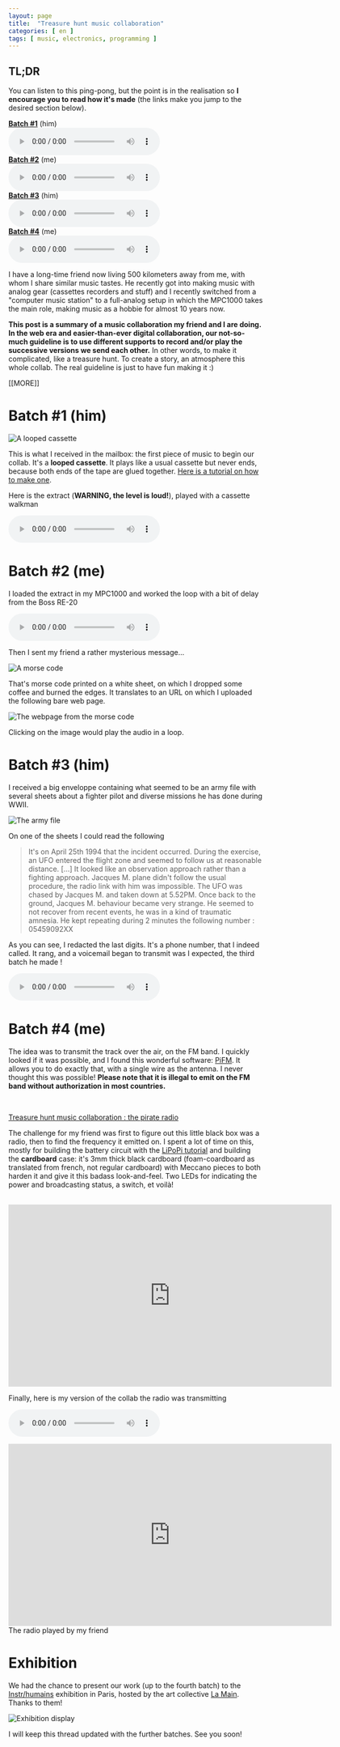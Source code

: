 ```yaml
---
layout: page
title:  "Treasure hunt music collaboration"
categories: [ en ]
tags: [ music, electronics, programming ]
---
```


## **TL;DR**

You can listen to this ping-pong, but the point is in the realisation so **I encourage you to read how it's made** (the links make you jump to the desired section below).

[**Batch #1**](#batch1) (him)
<br><audio src="http://raphaelyancey.fr/audio/batch1.mp3" controls=""></audio><br>
[**Batch #2**](#batch2) (me)
<br><audio src="http://raphaelyancey.fr/audio/batch2.mp3" controls=""></audio><br>
[**Batch #3**](#batch3) (him)
<br><audio src="http://raphaelyancey.fr/audio/batch3.mp3" controls=""></audio><br>
[**Batch #4**](#batch4) (me)
<br><audio src="http://raphaelyancey.fr/audio/batch4.mp3" controls=""></audio><br>

I have a long-time friend now living 500 kilometers away from me, with whom I share similar music tastes. He recently got into making music with analog gear (cassettes recorders and stuff) and I recently switched from a "computer music station" to a full-analog setup in which the MPC1000 takes the main role, making music as a hobbie for almost 10 years now.

**This post is a summary of a music collaboration my friend and I are doing. In the web era and easier-than-ever digital collaboration, our not-so-much guideline is to use different supports to record and/or play the successive versions we send each other.** In other words, to make it complicated, like a treasure hunt. To create a story, an atmosphere this whole collab. The real guideline is just to have fun making it :)

[[MORE]]
<a name="batch1" id="batch1">
# Batch #1 (him)

![A looped cassette](https://i.imgur.com/heyKiqa.jpg?2)

This is what I received in the mailbox: the first piece of music to begin our collab. It's a **looped cassette**. It plays like a usual cassette but never ends, because both ends of the tape are glued together. [Here is a tutorial on how to make one](http://www.instructables.com/id/Audio-Cassette-Loop).

Here is the extract (**WARNING, the level is loud!**), played with a cassette walkman

<audio src="http://raphaelyancey.fr/audio/batch1.mp3" controls=""></audio>
<a name="batch2" id="batch2"></a>
# Batch #2 (me)

I loaded the extract in my MPC1000 and worked the loop with a bit of delay from the Boss RE-20

<audio src="http://raphaelyancey.fr/audio/batch2.mp3" controls=""></audio>

Then I sent my friend a rather mysterious message...

![A morse code](https://i.imgur.com/FntB669.jpg?1)

That's morse code printed on a white sheet, on which I dropped some coffee and burned the edges. It translates to an URL on which I uploaded the following bare web page.

![The webpage from the morse code](https://i.imgur.com/1Fkok28.png?1)

Clicking on the image would play the audio in a loop.
<a name="batch3" id="batch3"></a>
# Batch #3 (him)

I received a big enveloppe containing what seemed to be an army file with several sheets about a fighter pilot and diverse missions he has done during WWII.

![The army file](https://i.imgur.com/EOCkC0Z.jpg?1)

On one of the sheets I could read the following

> It's on April 25th 1994 that the incident occurred. During the exercise, an UFO entered the flight zone and seemed to follow us at reasonable distance. [...] It looked like an observation approach rather than a fighting approach. Jacques M. plane didn't follow the usual procedure, the radio link with him was impossible. The UFO was chased by Jacques M. and taken down at 5.52PM. Once back to the ground, Jacques M. behaviour became very strange. He seemed to not recover from recent events, he was in a kind of traumatic amnesia. He kept repeating during 2 minutes the following number : 05459092XX

As you can see, I redacted the last digits. It's a phone number, that I indeed called. It rang, and a voicemail began to transmit was I expected, the third batch he made !

<audio src="http://raphaelyancey.fr/audio/batch3.mp3" controls=""></audio>
<a name="batch4" id="batch4"></a>
# Batch #4 (me)

The idea was to transmit the track over the air, on the FM band. I quickly looked if it was possible, and I found this wonderful software: [PiFM](https://github.com/rm-hull/pifm). It allows you to do exactly that, with a single wire as the antenna. I never thought this was possible! **Please note that it is illegal to emit on the FM band without authorization in most countries.**

<br><blockquote class="imgur-embed-pub" lang="en" data-id="a/xPHcy"></blockquote></a><a href="//imgur.com/xPHcy">Treasure hunt music collaboration : the pirate radio</a><script async="" src="//s.imgur.com/min/embed.js" charset="utf-8"></script><br>

The challenge for my friend was first to figure out this little black box was a radio, then to find the frequency it emitted on.
I spent a lot of time on this, mostly for building the battery circuit with the [LiPoPi tutorial](https://github.com/NeonHorizon/lipopi/blob/master/README.power_up_power_down.md) and building the **cardboard** case: it's 3mm thick black cardboard (foam-coardboard as translated from french, not regular cardboard) with Meccano pieces to both harden it and give it this badass look-and-feel. Two LEDs for indicating the power and broadcasting status, a switch, et voilà!

<br><iframe width="640" height="360" src="https://www.youtube-nocookie.com/embed/adMJqoLPGqg?rel=0" frameborder="0" allowfullscreen=""></iframe><br>

Finally, here is my version of the collab the radio was transmitting

<audio src="http://raphaelyancey.fr/audio/batch4.mp3" controls=""></audio>

<iframe width="640" height="360" src="https://www.youtube-nocookie.com/embed/aWm2K3FGO4E" frameborder="0" allowfullscreen=""></iframe>
<span class="caption">The radio played by my friend</span>

# Exhibition

We had the chance to present our work (up to the fourth batch) to the [Instr/humains](https://www.facebook.com/events/763474350490080) exhibition in Paris, hosted by the art collective [La Main](https://www.lamaincollectif.fr/). Thanks to them!

<img src="https://i.imgur.com/6qIiFPV.jpg?1" alt="Exhibition display">

I will keep this thread updated with the further batches. See you soon!